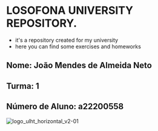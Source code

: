 # LOSOFONA UNIVERSITY REPOSITORY.


- it's a repository created for my university
- here you can find some exercises and homeworks

Nome:  João Mendes de Almeida Neto
-----------------------------------
Turma: 1
-----------------------------------
Número de Aluno: a22200558
-----------------------------------

![logo_ulht_horizontal_v2-01](https://user-images.githubusercontent.com/24737993/194513525-fe075603-28af-4cfc-9c20-a1e5b5583b4d.png)
